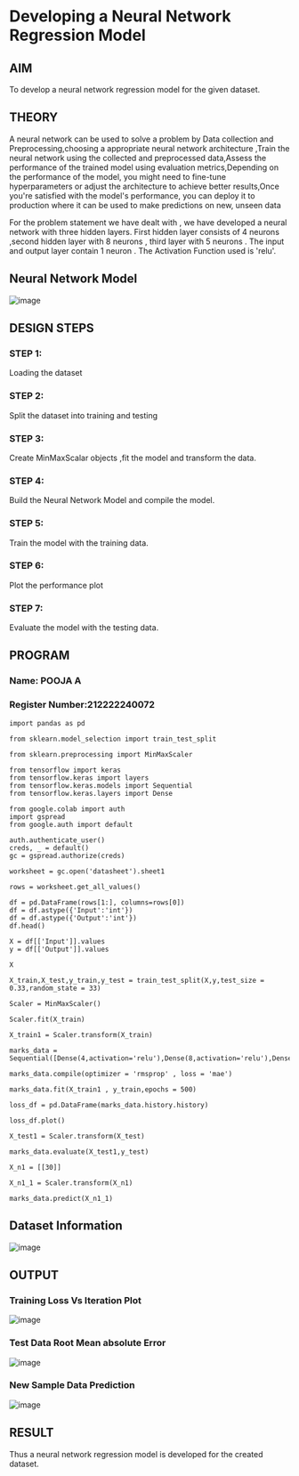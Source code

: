 # Developing a Neural Network Regression Model

## AIM
To develop a neural network regression model for the given dataset.

## THEORY
A neural network can be used to solve a problem by Data collection and Preprocessing,choosing a appropriate neural network architecture ,Train the neural network using the collected and preprocessed data,Assess the performance of the trained model using evaluation metrics,Depending on the performance of the model, you might need to fine-tune hyperparameters or adjust the architecture to achieve better results,Once you're satisfied with the model's performance, you can deploy it to production where it can be used to make predictions on new, unseen data

For the problem statement we have dealt with , we have developed a neural network with three hidden layers. First hidden layer consists of 4 neurons ,second hidden layer with 8 neurons , third layer with 5 neurons .
The input and output layer contain 1 neuron . The Activation Function used is 'relu'.

## Neural Network Model

![image](https://github.com/poojaanbu0/basic-nn-model/assets/119390329/bcf34274-a843-4091-8b77-f71d634d5317)

## DESIGN STEPS

### STEP 1:

Loading the dataset

### STEP 2:

Split the dataset into training and testing

### STEP 3:

Create MinMaxScalar objects ,fit the model and transform the data.

### STEP 4:

Build the Neural Network Model and compile the model.

### STEP 5:

Train the model with the training data.

### STEP 6:

Plot the performance plot

### STEP 7:

Evaluate the model with the testing data.

## PROGRAM
### Name: POOJA A
### Register Number:212222240072
```
import pandas as pd

from sklearn.model_selection import train_test_split

from sklearn.preprocessing import MinMaxScaler

from tensorflow import keras
from tensorflow.keras import layers
from tensorflow.keras.models import Sequential
from tensorflow.keras.layers import Dense

from google.colab import auth
import gspread
from google.auth import default

auth.authenticate_user()
creds, _ = default()
gc = gspread.authorize(creds)

worksheet = gc.open('datasheet').sheet1

rows = worksheet.get_all_values()

df = pd.DataFrame(rows[1:], columns=rows[0])
df = df.astype({'Input':'int'})
df = df.astype({'Output':'int'})
df.head()

X = df[['Input']].values
y = df[['Output']].values

X

X_train,X_test,y_train,y_test = train_test_split(X,y,test_size = 0.33,random_state = 33)

Scaler = MinMaxScaler()

Scaler.fit(X_train)

X_train1 = Scaler.transform(X_train)

marks_data = Sequential([Dense(4,activation='relu'),Dense(8,activation='relu'),Dense(5,activation='relu'),Dense(1)])

marks_data.compile(optimizer = 'rmsprop' , loss = 'mae')

marks_data.fit(X_train1 , y_train,epochs = 500)

loss_df = pd.DataFrame(marks_data.history.history)

loss_df.plot()

X_test1 = Scaler.transform(X_test)

marks_data.evaluate(X_test1,y_test)

X_n1 = [[30]]

X_n1_1 = Scaler.transform(X_n1)

marks_data.predict(X_n1_1)
```
## Dataset Information

![image](https://github.com/poojaanbu0/basic-nn-model/assets/119390329/efcec8ef-2db6-4b3e-b258-9ea6a71ebc11)

## OUTPUT

### Training Loss Vs Iteration Plot

![image](https://github.com/poojaanbu0/basic-nn-model/assets/119390329/71022b79-c6de-48cb-b118-6febfb0bcfad)

### Test Data Root Mean absolute Error

![image](https://github.com/poojaanbu0/basic-nn-model/assets/119390329/b389a4ec-5ae0-49f7-8abe-ae553dff4d7a)

### New Sample Data Prediction

![image](https://github.com/poojaanbu0/basic-nn-model/assets/119390329/e8e06d7a-b239-4be8-a406-8e7ce0a64765)

## RESULT
Thus a neural network regression model is developed for the created dataset.
